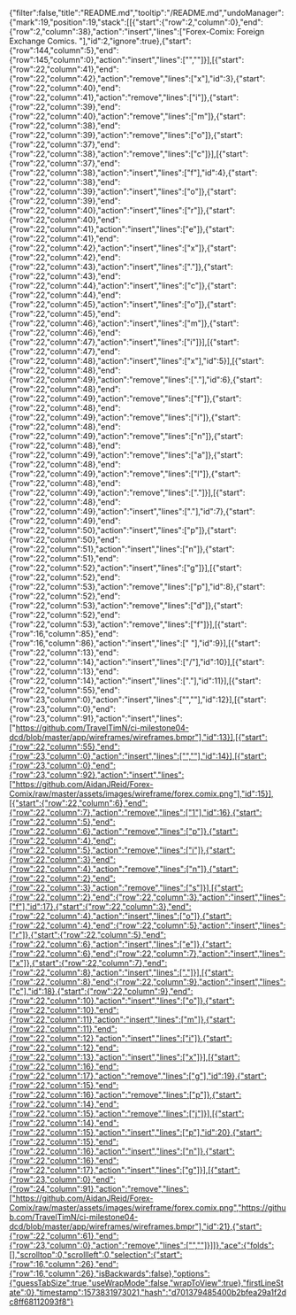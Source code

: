 {"filter":false,"title":"README.md","tooltip":"/README.md","undoManager":{"mark":19,"position":19,"stack":[[{"start":{"row":2,"column":0},"end":{"row":2,"column":38},"action":"insert","lines":["Forex-Comix: Foreign Exchange Comics. "],"id":2,"ignore":true},{"start":{"row":144,"column":5},"end":{"row":145,"column":0},"action":"insert","lines":["",""]}],[{"start":{"row":22,"column":41},"end":{"row":22,"column":42},"action":"remove","lines":["x"],"id":3},{"start":{"row":22,"column":40},"end":{"row":22,"column":41},"action":"remove","lines":["i"]},{"start":{"row":22,"column":39},"end":{"row":22,"column":40},"action":"remove","lines":["m"]},{"start":{"row":22,"column":38},"end":{"row":22,"column":39},"action":"remove","lines":["o"]},{"start":{"row":22,"column":37},"end":{"row":22,"column":38},"action":"remove","lines":["c"]}],[{"start":{"row":22,"column":37},"end":{"row":22,"column":38},"action":"insert","lines":["f"],"id":4},{"start":{"row":22,"column":38},"end":{"row":22,"column":39},"action":"insert","lines":["o"]},{"start":{"row":22,"column":39},"end":{"row":22,"column":40},"action":"insert","lines":["r"]},{"start":{"row":22,"column":40},"end":{"row":22,"column":41},"action":"insert","lines":["e"]},{"start":{"row":22,"column":41},"end":{"row":22,"column":42},"action":"insert","lines":["x"]},{"start":{"row":22,"column":42},"end":{"row":22,"column":43},"action":"insert","lines":["."]},{"start":{"row":22,"column":43},"end":{"row":22,"column":44},"action":"insert","lines":["c"]},{"start":{"row":22,"column":44},"end":{"row":22,"column":45},"action":"insert","lines":["o"]},{"start":{"row":22,"column":45},"end":{"row":22,"column":46},"action":"insert","lines":["m"]},{"start":{"row":22,"column":46},"end":{"row":22,"column":47},"action":"insert","lines":["i"]}],[{"start":{"row":22,"column":47},"end":{"row":22,"column":48},"action":"insert","lines":["x"],"id":5}],[{"start":{"row":22,"column":48},"end":{"row":22,"column":49},"action":"remove","lines":["."],"id":6},{"start":{"row":22,"column":48},"end":{"row":22,"column":49},"action":"remove","lines":["f"]},{"start":{"row":22,"column":48},"end":{"row":22,"column":49},"action":"remove","lines":["i"]},{"start":{"row":22,"column":48},"end":{"row":22,"column":49},"action":"remove","lines":["n"]},{"start":{"row":22,"column":48},"end":{"row":22,"column":49},"action":"remove","lines":["a"]},{"start":{"row":22,"column":48},"end":{"row":22,"column":49},"action":"remove","lines":["l"]},{"start":{"row":22,"column":48},"end":{"row":22,"column":49},"action":"remove","lines":["."]}],[{"start":{"row":22,"column":48},"end":{"row":22,"column":49},"action":"insert","lines":["."],"id":7},{"start":{"row":22,"column":49},"end":{"row":22,"column":50},"action":"insert","lines":["p"]},{"start":{"row":22,"column":50},"end":{"row":22,"column":51},"action":"insert","lines":["n"]},{"start":{"row":22,"column":51},"end":{"row":22,"column":52},"action":"insert","lines":["g"]}],[{"start":{"row":22,"column":52},"end":{"row":22,"column":53},"action":"remove","lines":["p"],"id":8},{"start":{"row":22,"column":52},"end":{"row":22,"column":53},"action":"remove","lines":["d"]},{"start":{"row":22,"column":52},"end":{"row":22,"column":53},"action":"remove","lines":["f"]}],[{"start":{"row":16,"column":85},"end":{"row":16,"column":86},"action":"insert","lines":[" "],"id":9}],[{"start":{"row":22,"column":13},"end":{"row":22,"column":14},"action":"insert","lines":["/"],"id":10}],[{"start":{"row":22,"column":13},"end":{"row":22,"column":14},"action":"insert","lines":["."],"id":11}],[{"start":{"row":22,"column":55},"end":{"row":23,"column":0},"action":"insert","lines":["",""],"id":12}],[{"start":{"row":23,"column":0},"end":{"row":23,"column":91},"action":"insert","lines":["https://github.com/TravelTimN/ci-milestone04-dcd/blob/master/app/wireframes/wireframes.bmpr"],"id":13}],[{"start":{"row":22,"column":55},"end":{"row":23,"column":0},"action":"insert","lines":["",""],"id":14}],[{"start":{"row":23,"column":0},"end":{"row":23,"column":92},"action":"insert","lines":["https://github.com/AidanJReid/Forex-Comix/raw/master/assets/images/wireframe/forex.comix.png"],"id":15}],[{"start":{"row":22,"column":6},"end":{"row":22,"column":7},"action":"remove","lines":["1"],"id":16},{"start":{"row":22,"column":5},"end":{"row":22,"column":6},"action":"remove","lines":["p"]},{"start":{"row":22,"column":4},"end":{"row":22,"column":5},"action":"remove","lines":["i"]},{"start":{"row":22,"column":3},"end":{"row":22,"column":4},"action":"remove","lines":["n"]},{"start":{"row":22,"column":2},"end":{"row":22,"column":3},"action":"remove","lines":["s"]}],[{"start":{"row":22,"column":2},"end":{"row":22,"column":3},"action":"insert","lines":["f"],"id":17},{"start":{"row":22,"column":3},"end":{"row":22,"column":4},"action":"insert","lines":["o"]},{"start":{"row":22,"column":4},"end":{"row":22,"column":5},"action":"insert","lines":["r"]},{"start":{"row":22,"column":5},"end":{"row":22,"column":6},"action":"insert","lines":["e"]},{"start":{"row":22,"column":6},"end":{"row":22,"column":7},"action":"insert","lines":["x"]},{"start":{"row":22,"column":7},"end":{"row":22,"column":8},"action":"insert","lines":["."]}],[{"start":{"row":22,"column":8},"end":{"row":22,"column":9},"action":"insert","lines":["c"],"id":18},{"start":{"row":22,"column":9},"end":{"row":22,"column":10},"action":"insert","lines":["o"]},{"start":{"row":22,"column":10},"end":{"row":22,"column":11},"action":"insert","lines":["m"]},{"start":{"row":22,"column":11},"end":{"row":22,"column":12},"action":"insert","lines":["i"]},{"start":{"row":22,"column":12},"end":{"row":22,"column":13},"action":"insert","lines":["x"]}],[{"start":{"row":22,"column":16},"end":{"row":22,"column":17},"action":"remove","lines":["g"],"id":19},{"start":{"row":22,"column":15},"end":{"row":22,"column":16},"action":"remove","lines":["p"]},{"start":{"row":22,"column":14},"end":{"row":22,"column":15},"action":"remove","lines":["j"]}],[{"start":{"row":22,"column":14},"end":{"row":22,"column":15},"action":"insert","lines":["p"],"id":20},{"start":{"row":22,"column":15},"end":{"row":22,"column":16},"action":"insert","lines":["n"]},{"start":{"row":22,"column":16},"end":{"row":22,"column":17},"action":"insert","lines":["g"]}],[{"start":{"row":23,"column":0},"end":{"row":24,"column":91},"action":"remove","lines":["https://github.com/AidanJReid/Forex-Comix/raw/master/assets/images/wireframe/forex.comix.png","https://github.com/TravelTimN/ci-milestone04-dcd/blob/master/app/wireframes/wireframes.bmpr"],"id":21},{"start":{"row":22,"column":61},"end":{"row":23,"column":0},"action":"remove","lines":["",""]}]]},"ace":{"folds":[],"scrolltop":0,"scrollleft":0,"selection":{"start":{"row":16,"column":26},"end":{"row":16,"column":26},"isBackwards":false},"options":{"guessTabSize":true,"useWrapMode":false,"wrapToView":true},"firstLineState":0},"timestamp":1573831973021,"hash":"d701379485400b2bfea29a1f2dc8ff68112093f8"}